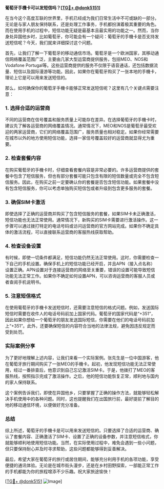 **葡萄牙手機卡可以发短信吗？[[TG💪+ @donk5151](https://t.me/s/donk5151)]**

在当今这个高度互联的世界里，手机已经成为我们日常生活中不可或缺的一部分。无论是与家人朋友保持联系，还是处理工作事务，手机都扮演着极其重要的角色。而在使用手机的过程中，短信功能无疑是最基本且最实用的功能之一。然而，当你身处异国他乡时，比如葡萄牙，你可能会有一个疑问：葡萄牙的手機卡是否支持发送短信呢？今天，我们就来详细探讨这个问题。

首先，让我们了解一下葡萄牙的移动通信市场。葡萄牙是一个欧洲国家，其移动通信网络覆盖范围广泛，主要由几家大型运营商提供服务，包括MEO、NOS和Vodafone Portugal等。这些运营商提供的服务不仅限于语音通话，还包括数据流量、短信以及国际漫游等功能。因此，如果你在葡萄牙购买了一张本地的手機卡，理论上它是可以用来发送短信的。

那么，如何确保你的葡萄牙手機卡能够正常发送短信呢？这里有几个关键点需要注意：

### 1. **选择合适的运营商**
不同的运营商在信号覆盖和服务质量上可能存在差异。在选择葡萄牙的手機卡时，建议先了解各运营商的网络覆盖情况。通常情况下，MEO和NOS是葡萄牙最受欢迎的两家运营商，它们的网络覆盖范围广，服务质量也相对稳定。如果你经常需要在城市以外的地方使用短信功能，选择一家信号覆盖较好的运营商就显得尤为重要。

### 2. **检查套餐内容**
在购买葡萄牙的手機卡时，仔细查看套餐内容是非常必要的。许多运营商提供的套餐中包含了短信服务，但也有部分套餐可能只包含有限的短信数量或完全不包含短信服务。因此，在购买之前一定要确认你的套餐是否包含短信功能。如果套餐中没有包含短信服务，你可以考虑单独购买短信包或者升级到包含更多服务的套餐。

### 3. **确保SIM卡激活**
即使选择了正确的运营商并购买了包含短信服务的套餐，如果SIM卡未正确激活，短信功能也无法正常使用。通常情况下，新购买的SIM卡需要进行激活操作。这一步骤可以通过拨打特定的电话号码或访问运营商的官方网站完成。如果你不确定具体的激活流程，可以直接联系运营商的客服热线获取帮助。

### 4. **检查设备设置**
有时候，即使一切条件都满足，短信功能仍然无法正常使用。这时，你需要检查一下自己的手机设置。确保手机上的短信功能已经开启，并且APN（接入点名称）设置正确。APN设置对于连接运营商的网络至关重要，错误的设置可能导致短信功能无法正常工作。如果你不确定如何设置APN，可以咨询运营商的客服人员或者查阅手机说明书。

### 5. **注意短信格式**
在使用葡萄牙的手機卡发送短信时，还需要注意短信的格式问题。例如，发送国际短信时需要在收件人的电话号码前加上国家代码。葡萄牙的国家代码是“+351”，因此如果你想给一个葡萄牙的朋友发送国际短信，你需要在他们的电话号码前加上“+351”。此外，还要确保短信的内容符合当地的法律法规，避免因违反规定而受到处罚。

### 实际案例分享

为了更好地理解上述内容，让我们来看一个实际案例。张先生是一位中国游客，他在葡萄牙旅行期间购买了一张MEO的手機卡。起初，他发现短信功能无法正常使用，经过一番排查后，他意识到自己忘记激活SIM卡。于是，他拨打了MEO的客服热线，按照指示完成了激活操作。之后，他的短信功能恢复正常，顺利地与国内的家人保持联系。

这个案例告诉我们，即使在异国他乡，只要掌握了正确的操作方法，就能够轻松解决手机使用中的各种问题。同时，这也提醒我们在出国旅行前，最好提前了解目的地的移动通信环境，以便做好充分准备。

### 总结

综上所述，葡萄牙的手機卡是可以用来发送短信的。只要选择了合适的运营商、确认了套餐内容、正确激活了SIM卡、设置了正确的设备参数，并注意短信格式，你就能够顺利地使用短信功能。当然，在实际使用过程中，难免会遇到一些小问题，但只要保持耐心并及时寻求帮助，这些问题都能够得到妥善解决。

最后，希望大家在葡萄牙的旅行或居住期间，能够充分利用手机的各项功能，享受便捷的通讯体验。无论是在城市街头漫步，还是在乡村田野探索，一部能正常工作的手机都能为你的旅程增添不少乐趣。祝大家旅途愉快！

[[TG💪+ @donk5151](https://t.me/s/donk5151) ![Image](https://i.postimg.cc/rwNCRYN7/Snipaste-2025-04-30-17-27-05.png)]